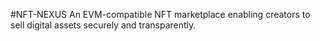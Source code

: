 #NFT-NEXUS
An EVM-compatible NFT marketplace enabling creators to sell digital assets securely and transparently.
